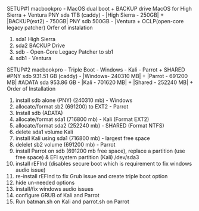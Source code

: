SETUP#1 macbookpro - MacOS dual boot + BACKUP drive
MacOS for High Sierra + Ventura
PNY sda 1TB (caddy) - |High Sierra - 250GB| + |BACKUP(ext2) - 750GB| 
PNY sdb 500GB - |Ventura + OCLP(open-core legacy patcher)
Orfer of instalation
1. sda1 High Sierra
2. sda2 BACKUP Drive
3. sdb - Open-Core Legacy Patcher to sb1
4. sdb1 - Ventura 


SETUP#2 macbookpro - Triple Boot - Windows - Kali - Parrot + SHARED
#PNY sdb 931.51 GB (caddy) - |Windows- 240310 MB| + |Parrot - 691200 MB| 
#ADATA sda 953.86 GB - |Kali - 701620 MB| + |Shared - 252240 MB| + 
Order of Installation
1. install sdb alone (PNY) (240310 mb) - Windows
2. allocate/format sb2 (691200) to EXT2 - Parrot
3. Install sdb (ADATA)  
4. allocate/format sda1 (716800 mb) - Kali (Format EXT2)
5. allocate/format sda2 (252240 mb) - SHARED (Format NTFS)
6. delete sda1 volume Kali
7. install Kali using sda1 (716800 mb) - largest free space
8. delelet sb2 volume (691200 mb) - Parrot
9. install Parrot on sdb (691200 mb free space), replace a partition (use free space) & EFI system partition (Kali) /dev/sda3
10. install rEFInd (disables secure boot which is requirement to fix windows audio issue)
11. re-install rEFInd to fix Grub issue and create triple boot option
12. hide un-needed options
13. install/fix windows audio issues
14. configure GRUB of Kali and Parrot
15. Run batman.sh on Kali and parrot.sh on Parrot
